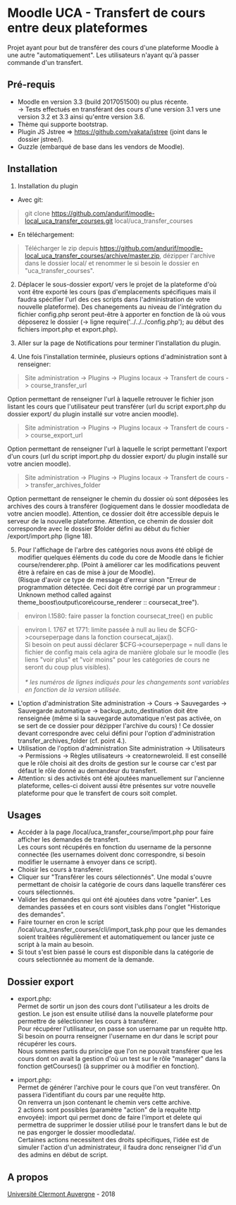 Moodle UCA - Transfert de cours entre deux plateformes
==================================
Projet ayant pour but de transférer des cours d'une plateforme Moodle à une autre "automatiquement". Les utilisateurs n'ayant qu'à passer commande d'un transfert.

Pré-requis
------------
- Moodle en version 3.3 (build 2017051500) ou plus récente.<br/>
-> Tests effectués en transférant des cours d'une version 3.1 vers une version 3.2 et 3.3 ainsi qu'entre version 3.6.
- Thème qui supporte bootstrap.
- Plugin JS Jstree => https://github.com/vakata/jstree (joint dans le dossier jstree/).
- Guzzle (embarqué de base dans les vendors de Moodle).

Installation
------------
1. Installation du plugin

- Avec git:
> git clone https://github.com/andurif/moodle-local_uca_transfer_courses.git local/uca_transfer_courses

- En téléchargement:
> Télécharger le zip depuis <a href="https://github.com/andurif/moodle-local_uca_transfer_courses/archive/master.zip">https://github.com/andurif/moodle-local_uca_transfer_courses/archive/master.zip</a>, dézipper l'archive dans le dossier local/ et renommer le si besoin le dossier en "uca_transfer_courses".
  
2. Déplacer le sous-dossier export/ vers le projet de la plateforme d'où vont être exporté les cours (pas d'emplacements spécifiques mais il faudra spécifier l'url des ces scripts dans l'administration de votre nouvelle plateforme). Des chanegements au niveau de l'intégration du fichier config.php seront peut-être à apporter en fonction de là où vous déposerez le dossier (-> ligne require('../../../config.php'); au début des fichiers import.php et export.php).<br/>

3. Aller sur la page de Notifications pour terminer l'installation du plugin.

4. Une fois l'installation terminée, plusieurs options d'administration sont à renseigner:

> Site administration -> Plugins -> Plugins locaux -> Transfert de cours -> course_transfer_url

Option permettant de renseigner l'url à laquelle retrouver le fichier json listant les cours que l'utilisateur peut transférer (url du script export.php du dossier export/ du plugin installé sur votre ancien moodle).

> Site administration -> Plugins -> Plugins locaux -> Transfert de cours -> course_export_url

Option permettant de renseigner l'url à laquelle le script permettant l'export d'un cours (url du script import.php du dossier export/ du plugin installé sur votre ancien moodle).

 > Site administration -> Plugins -> Plugins locaux -> Transfert de cours -> transfer_archives_folder
 
Option permettant de renseigner le chemin du dossier où sont déposées les archives des cours à transférer (logiquement dans le dossier moodledata de votre ancien moodle). Attention, ce dossier doit être accessible depuis le serveur de la nouvelle plateforme. Attention, ce chemin de dossier doit correspondre avec le dossier $folder défini au début du fichier /export/import.php (ligne 18).

5. Pour l'affichage de l'arbre des catégories nous avons été obligé de modifier quelques éléments du code du core de Moodle dans le fichier course/renderer.php. (Point à améliorer car les modifications peuvent être à refaire en cas de mise à jour de Moodle).<br/>
(Risque d'avoir ce type de message d'erreur sinon "Erreur de programmation détectée. Ceci doit être corrigé par un programmeur : Unknown method called against theme_boost\output\core\course_renderer :: coursecat_tree").
  > environ l.1580: faire passer la fonction coursecat_tree() en public
  
  > environ l. 1767 et 1771: limite passée à null au lieu de $CFG->courseperpage dans la fonction coursecat_ajax().<br/>
    Si besoin on peut aussi déclarer $CFG->courseperpage = null dans le fichier de config mais cela agira de manière globale sur le moodle (les liens "voir plus" et "voir moins" pour les catégories de cours ne seront du coup plus visibles).<br/><br/>
    <i>* les numéros de lignes indiqués pour les changements sont variables en fonction de la version utilisée.</i>
    
- L'option d'administration Site administration -> Cours -> Sauvegardes -> Sauvegarde automatique -> backup_auto_destination doit être renseignée (même si la sauvegarde automatique n'est pas activée, on se sert de ce dossier pour dézipper l'archive du cours) ! Ce dossier devant correspondre avec celui défini pour l'option d'administration transfer_archives_folder (cf. point 4.).
- Utilisation de l'option d'administration Site administration -> Utilisateurs -> Permissions -> Règles utilisateurs -> creatornewroleid. Il est conseillé que le rôle choisi ait des droits de gestion sur le course car c'est par défaut le rôle donné au demandeur du transfert.
- Attention: si des activités ont été ajoutées manuellement sur l'ancienne plateforme, celles-ci doivent aussi être présentes sur votre nouvelle plateforme pour que le transfert de cours soit complet.

Usages
-----
- Accéder à la page /local/uca_transfer_course/import.php pour faire afficher les demandes de transfert.<br/>
Les cours sont récupérés en fonction du username de la personne connectée (les usernames doivent donc correspondre, si besoin modifier le username à envoyer dans ce script).
- Choisir les cours à transferer.
- Cliquer sur "Transférer les cours sélectionnés". Une modal s'ouvre permettant de choisir la catégorie de cours dans laquelle transférer ces cours sélectionnés.
- Valider les demandes qui ont été ajoutées dans votre "panier". Les demandes passées et en cours sont visibles dans l'onglet "Historique des demandes".
- Faire tourner en cron le script /local/uca_transfer_courses/cli/import_task.php pour que les demandes soient traitées régulièrement et automatiquement ou lancer juste ce script à la main au besoin.
- Si tout s'est bien passé le cours est disponible dans la catégorie de cours selectionnée au moment de la demande.<br/> 

Dossier export
-----
- export.php: <br/>
Permet de sortir un json des cours dont l'utilisateur a les droits de gestion. Le json est ensuite utilisé dans la nouvelle plateforme pour permettre de sélectionner les cours à transférer.<br/>
Pour récupérer l'utilisateur, on passe son username par un requête http. Si besoin on pourra renseigner l'username en dur dans le script pour récupérer les cours.<br/>
Nous sommes partis du principe que l'on ne pouvait transférer que les cours dont on avait la gestion d'où un test sur le rôle "manager" dans la fonction getCourses() (à supprimer ou à modifier en fonction).

- import.php:<br/>
Permet de générer l'archive pour le cours que l'on veut transférer. On passera l'identifiant du cours par une requête http.<br/>
On renverra un json contenant le chemin vers cette archive.<br/>
2 actions sont possibles (paramètre "action" de la requête http envoyée): import qui permet donc de faire l'import et delete qui permettra de supprimer le dossier utilisé pour le transfert dans le but de ne pas engorger le dossier moodledata/.<br/> 
Certaines actions necessitent des droits spécifiques, l'idée est de simuler l'action d'un administrateur, il faudra donc renseigner l'id d'un des admins en début de script.

A propos
------
<a href="http://www.uca.fr">Université Clermont Auvergne</a> - 2018
